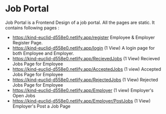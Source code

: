 # Job Portal
 Job Portal is a Frontend Design of a job portal. All the pages are static. It contains following pages :
* https://kind-euclid-d558e0.netlify.app/register Employee & Employer Register Page.
* https://kind-euclid-d558e0.netlify.app/login (1 View) A login page for both Employee and Employer.
* https://kind-euclid-d558e0.netlify.app/RecievedJobs (1 View) Recieved Jobs Page for Employee
* https://kind-euclid-d558e0.netlify.app/AcceptedJobs (1 view) Accepted Jobs Page for Employee
* https://kind-euclid-d558e0.netlify.app/RejectedJobs (1 View) Rejected Jobs Page for Employee
* https://kind-euclid-d558e0.netlify.app/Employer (1 view) Employer's Open Jobs
* https://kind-euclid-d558e0.netlify.app/Employer/PostJobs  (1 View) Employer's Post a Job Page 

